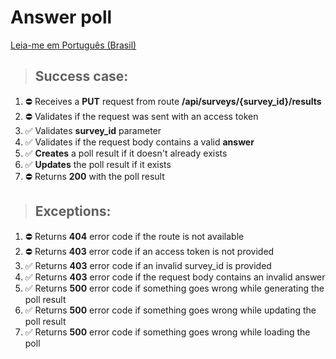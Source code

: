# Answer poll

[Leia-me em Português (Brasil)](./save-survey-result-pt_BR.md)

> ## Success case:
1. ⛔️ Receives a **PUT** request from route **/api/surveys/{survey_id}/results**
1. ⛔️ Validates if the request was sent with an access token
1. ✅ Validates **survey_id** parameter
1. ✅ Validates if the request body contains a valid **answer**
1. ✅ **Creates** a poll result if it doesn't already exists
1. ✅ **Updates** the poll result if it exists
1. ⛔️ Returns **200** with the poll result

> ## Exceptions:
1. ⛔️ Returns **404** error code if the route is not available
1. ⛔️ Returns **403** error code if an access token is not provided
1. ✅ Returns **403** error code if an invalid survey_id is provided
1. ✅ Returns **403** error code if the request body contains an invalid answer
1. ✅ Returns **500** error code if something goes wrong while generating the poll result
1. ✅ Returns **500** error code if something goes wrong while updating the poll result
1. ✅ Returns **500** error code if something goes wrong while loading the poll